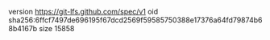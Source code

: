 version https://git-lfs.github.com/spec/v1
oid sha256:6ffcf7497de696195f67dcd2569f59585750388e17376a64fd79874b68b4167b
size 15858

